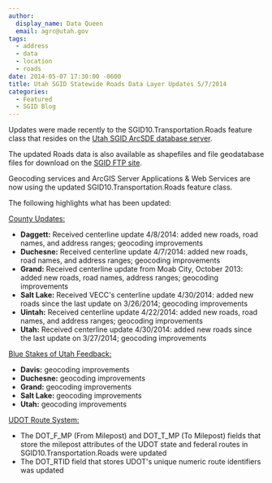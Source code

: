 ```yaml
---
author:
  display_name: Data Queen
  email: agrc@utah.gov
tags:
  - address
  - data
  - location
  - roads
date: 2014-05-07 17:30:00 -0600
title: Utah SGID Statewide Roads Data Layer Updates 5/7/2014
categories:
  - Featured
  - SGID Blog
---
```

<p>Updates were made recently to the SGID10.Transportation.Roads feature class that resides on the <a href="{{ "/sgid-database/" | prepend: site.baseurl }}">Utah SGID ArcSDE database server</a>.</p>
<p>The updated Roads data is also available as shapefiles and file geodatabase files for download on the <a href="ftp://ftp.agrc.utah.gov/UtahSGID_Vector/UTM12_NAD83/TRANSPORTATION/PackagedData/_Statewide/UtahRoadAndHighwaySystem/">SGID FTP site</a>.</p>
<p>Geocoding services and ArcGIS Server Applications & Web Services are now using the updated SGID10.Transportation.Roads feature class.</p>
<p>The following highlights what has been updated:</p>
<p><span style="text-decoration: underline;">County Updates:</span></p>
<ul>
<li><strong>Daggett:</strong> Received centerline update 4/8/2014: added new roads, road names, and address ranges; geocoding improvements</li>
<li><strong>Duchesne:</strong> Received centerline update 4/7/2014: added new roads, road names, and address ranges; geocoding improvements</li>
<li><strong>Grand:</strong> Received centerline update from Moab City, October 2013: added new roads, road names, address ranges; geocoding improvements</li>
<li><strong>Salt Lake:</strong> Received VECC's centerline update 4/30/2014: added new roads since the last update on 3/26/2014; geocoding improvements</li>
<li><strong>Uintah:</strong> Received centerline update 4/22/2014: added new roads, road names, and address ranges; geocoding improvements</li>
<li><strong>Utah:</strong> Received centerline update 4/30/2014: added new roads since the last update on 3/27/2014; geocoding improvements</li>
</ul>
<p><span style="text-decoration: underline;">Blue Stakes of Utah Feedback:</span></p>
<ul>
<li><strong>Davis:</strong> geocoding improvements</li>
<li><strong>Duchesne:</strong> geocoding improvements</li>
<li><strong>Grand:</strong> geocoding improvements</li>
<li><strong>Salt Lake:</strong> geocoding improvements</li>
<li><strong>Utah:</strong> geocoding improvements</li>
</ul>
<p><span style="text-decoration: underline;">UDOT Route System:</span></p>
<ul>
<li>The DOT_F_MP (From Milepost) and DOT_T_MP (To Milepost) fields that store the milepost attributes of the UDOT state and federal routes in SGID10.Transportation.Roads were updated</li>
<li>The DOT_RTID field that stores UDOT's unique numeric route identifiers was updated</li>
</ul>
